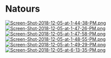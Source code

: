 # Natours
[![Screen-Shot-2018-12-05-at-1-44-38-PM.png](https://i.postimg.cc/7ZtQpDbR/Screen-Shot-2018-12-05-at-1-44-38-PM.png)](https://postimg.cc/DSsgX9rQ)
[![Screen-Shot-2018-12-05-at-1-47-26-PM.png](https://i.postimg.cc/0yzCKS2t/Screen-Shot-2018-12-05-at-1-47-26-PM.png)](https://postimg.cc/4YTcrmct)
[![Screen-Shot-2018-12-05-at-1-47-58-PM.png](https://i.postimg.cc/bw53mTBc/Screen-Shot-2018-12-05-at-1-47-58-PM.png)](https://postimg.cc/yDFmdFKv)
[![Screen-Shot-2018-12-05-at-1-48-55-PM.png](https://i.postimg.cc/28VW0DRy/Screen-Shot-2018-12-05-at-1-48-55-PM.png)](https://postimg.cc/3dQWwzwQ)
[![Screen-Shot-2018-12-05-at-1-49-29-PM.png](https://i.postimg.cc/VkXdhs7f/Screen-Shot-2018-12-05-at-1-49-29-PM.png)](https://postimg.cc/rDFV0TX3)
[![Screen-Shot-2018-12-05-at-6-13-35-PM.png](https://i.postimg.cc/jdP7ph2Y/Screen-Shot-2018-12-05-at-6-13-35-PM.png)](https://postimg.cc/4m4ytVpW)
